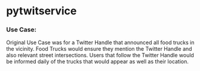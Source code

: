 # pytwitservice

### Use Case:
Original Use Case was for a Twitter Handle that announced all food trucks in the vicinity.
Food Trucks would ensure they mention the Twitter Handle and also relevant street intersections.
Users that follow the Twitter Handle would be informed daily of the trucks that would appear as well as their location.